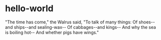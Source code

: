 # hello-world
"The time has come," the Walrus said,
"To talk of many things:
Of shoes--and ships--and sealing-wax--
Of cabbages--and kings--
And why the sea is boiling hot--
And whether pigs have wings."
